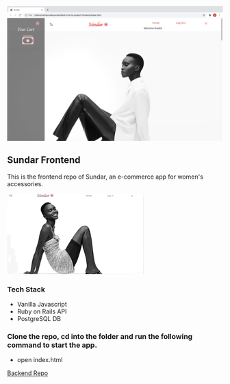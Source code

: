 ![](./node_modules/popper.js/src/Sundar.png)

## Sundar Frontend

This is the frontend repo of Sundar, an e-commerce app for women's accessories.

![search](./assets/Sundar_CaroselGif.gif)

### Tech Stack

* Vanilla Javascript
* Ruby on Rails API
* PostgreSQL DB

### Clone the repo, cd into the folder and run the following command to start the app.

* open index.html

[Backend Repo](https://github.com/21shield/Mod-3-MN-backend)
